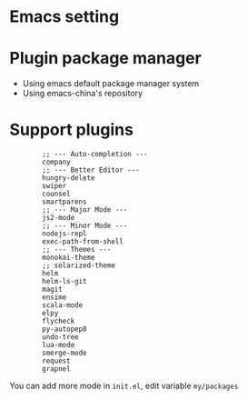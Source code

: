 # Emacs setting

# Plugin package manager

- Using emacs default package manager system
- Using emacs-china's repository

# Support plugins

```
		;; --- Auto-completion ---
		company
		;; --- Better Editor ---
		hungry-delete
		swiper
		counsel
		smartparens
		;; --- Major Mode ---
		js2-mode
		;; --- Minor Mode ---
		nodejs-repl
		exec-path-from-shell
		;; --- Themes ---
		monokai-theme
		;; solarized-theme
		helm
		helm-ls-git
		magit
		ensime
		scala-mode
		elpy
		flycheck
		py-autopep8
		undo-tree
		lua-mode
		smerge-mode
		request
		grapnel
```

You can add more mode in ```init.el```, edit variable ```my/packages```
